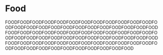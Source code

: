 # Food
FOODFOODFOODFOODFOODFOODFOODFOODFOODFOODFOODFOODFOODFOODFOODFOODFOODFOODFOODFOODFOODFOODFOODFOODFOODFOODFOODFOODFOODFOODFOODFOODFOODFOODFOODFOODFOODFOODFOODFOODFOODFOODFOODFOODFOODFOODFOODFOODFOODFOODFOODFOODFOODFOODFOODFOODFOODFOODFOODFOODFOODFOODFOODFOODFOODFOODFOODFOODFOODFOODFOODFOODFOOD
